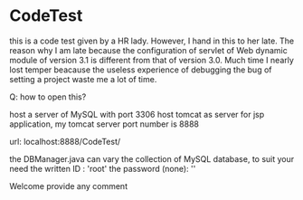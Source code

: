 # CodeTest

this is a code test given by a HR lady.
However, I hand in this to her late.
The reason why I am late because the configuration of servlet of Web dynamic module of version 3.1 is different from that of version 3.0.
Much time I nearly lost temper beacause the useless experience of debugging the bug of setting a project waste me a lot of time.

Q: how to open this?

host a server of MySQL with port 3306
host tomcat as server for jsp application, my tomcat server port number is 8888

url: localhost:8888/CodeTest/

the DBManager.java can vary the collection of MySQL database, to suit your need
the written ID : 'root'
the password (none): ''

Welcome provide any comment
